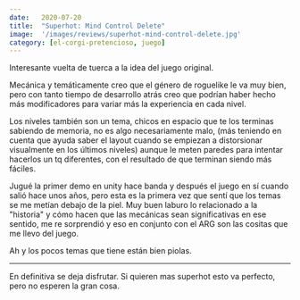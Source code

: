 ```yaml
---
date:   2020-07-20
title:  "Superhot: Mind Control Delete"
image:  '/images/reviews/superhot-mind-control-delete.jpg'
category: [el-corgi-pretencioso, juego]
---
```

Interesante vuelta de tuerca a la idea del juego original.

Mecánica y temáticamente creo que el género de roguelike le va muy bien, pero con tanto tiempo de desarrollo atrás creo que podrían haber hecho más modificadores para variar más la experiencia en cada nivel.

Los niveles también son un tema, chicos en espacio que te los terminas sabiendo de memoria, no es algo necesariamente malo, (más teniendo en cuenta que ayuda saber el layout cuando se empiezan a distorsionar visualmente en los últimos niveles) aunque le meten paredes para intentar hacerlos un tq diferentes, con el resultado de que terminan siendo más fáciles.

Jugué la primer demo en unity hace banda y después el juego en sí cuando salió hace unos años, pero esta es la primera vez que sentí que los temas se me metían debajo de la piel. Muy buen laburo lo relacionado a la "historia" y cómo hacen que las mecánicas sean significativas en ese sentido, me re sorprendió y eso en conjunto con el ARG son las cositas que me llevo del juego.

Ah y los pocos temas que tiene están bien piolas.

<hr>

En definitiva se deja disfrutar. Si quieren mas superhot esto va perfecto, pero no esperen la gran cosa.
